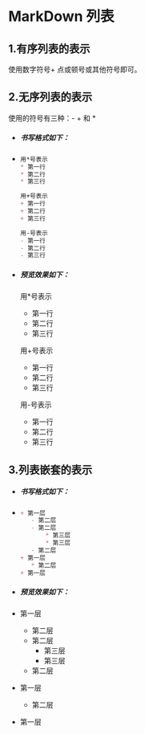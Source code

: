 # MarkDown 列表

## 1.有序列表的表示

使用数字符号+ 点或顿号或其他符号即可。

## 2.无序列表的表示

使用的符号有三种：- + 和 \*

- ##### 书写格式如下：
- ```markdown
  用*号表示
  * 第一行
  * 第二行
  * 第三行
  
  用+号表示
  + 第一行
  + 第二行
  + 第三行
  
  用-号表示
  - 第一行
  - 第二行
  - 第三行
  ```
- ##### 预览效果如下：
  用*号表示
  * 第一行
  * 第二行
  * 第三行
  
  用+号表示
  + 第一行
  + 第二行
  + 第三行
  
  用-号表示
  - 第一行
  - 第二行
  - 第三行


## 3.列表嵌套的表示
+ ##### 书写格式如下：
+ ```markdown
  + 第一层
     - 第二层
     - 第二层
         * 第三层
         * 第三层
     - 第二层
  + 第一层
     * 第二层
  + 第一层
  ```
+ ##### 预览效果如下：

+ 第一层
    - 第二层
    - 第二层
        * 第三层
        * 第三层
    - 第二层
+ 第一层
    * 第二层
+ 第一层



